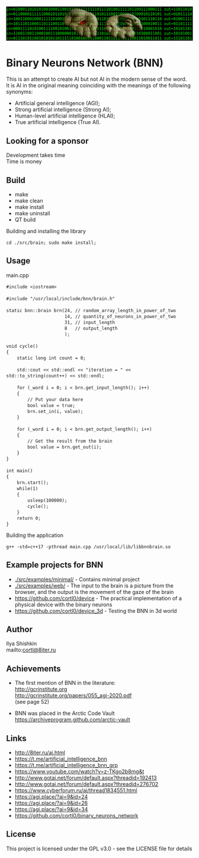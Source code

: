 ![](img.png)
# Binary Neurons Network (BNN)
This is an attempt to create AI but not AI in the modern sense of the word.  
It is AI in the original meaning coinciding with the meanings of the following synonyms:  
- Artificial general intelligence (AGI);  
- Strong artificial intelligence (Strong AI);  
- Human-level artificial intelligence (HLAI);  
- True artificial intelligence (True AI).

## Looking for a sponsor
Development takes time  
Time is money

## Build
- make
- make clean
- make install
- make uninstall
- QT build

Building and installing the library
```
cd ./src/brain; sudo make install;
```

## Usage

main.cpp
```
#include <iostream>

#include "/usr/local/include/bnn/brain.h"

static bnn::brain brn(24, // random_array_length_in_power_of_two
                      14, // quantity_of_neurons_in_power_of_two
                      31, // input_length
                      8   // output_length
                      );

void cycle()
{
    static long int count = 0;

    std::cout << std::endl << "iteration = " << std::to_string(count++) << std::endl;

    for (_word i = 0; i < brn.get_input_length(); i++)
    {
        // Put your data here
        bool value = true;
        brn.set_in(i, value);
    }

    for (_word i = 0; i < brn.get_output_length(); i++)
    {
        // Get the result from the brain
        bool value = brn.get_out(i);
    }
}

int main()
{
    brn.start();
    while(1)
    {
        usleep(100000);
        cycle();
    }
    return 0;
}
```

Building the application
```
g++ -std=c++17 -pthread main.cpp /usr/local/lib/libbnnbrain.so
```

## Example projects for BNN
- [./src/examples/minimal/](../master/src/examples/minimal/) - Contains minimal project  
- [./src/examples/web/](../master/src/examples/web/) - The input to the brain is a picture from the browser, and the output is the movement of the gaze of the brain  
- https://github.com/cortl0/device - The practical implementation of a physical device with the binary neurons  
- https://github.com/cortl0/device_3d - Testing the BNN in 3d world

## Author
Ilya Shishkin  
mailto:cortl@8iter.ru

## Achievements
- The first mention of BNN in the literature:  
http://gcrinstitute.org  
http://gcrinstitute.org/papers/055_agi-2020.pdf  
(see page 52)

- BNN was placed in the Arctic Code Vault  
https://archiveprogram.github.com/arctic-vault

## Links
- http://8iter.ru/ai.html
- https://t.me/artificial_intelligence_bnn
- https://t.me/artificial_intelligence_bnn_grp
- https://www.youtube.com/watch?v=z-TKgo2b8mg&t
- http://www.gotai.net/forum/default.aspx?threadid=192413
- http://www.gotai.net/forum/default.aspx?threadid=276702
- https://www.cyberforum.ru/ai/thread1834551.html
- https://agi.place/?ai=9&id=24
- https://agi.place/?ai=9&id=26
- https://agi.place/?ai=9&id=34
- https://github.com/cortl0/binary_neurons_network

## License
This project is licensed under the GPL v3.0 - see the LICENSE file for details

